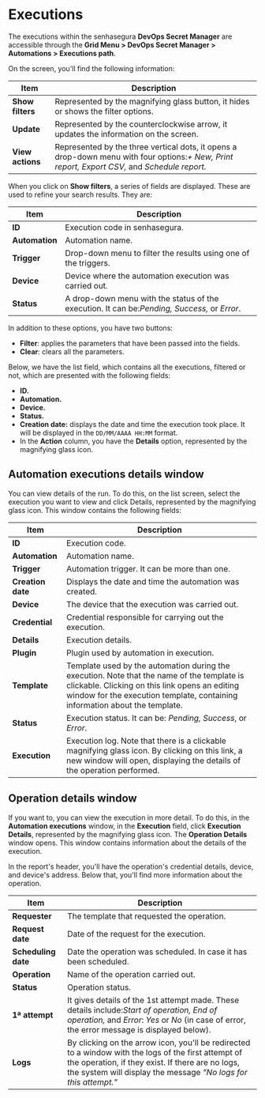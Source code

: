 # Executions

The executions within the senhasegura **DevOps Secret Manager** are accessible through the **Grid Menu > DevOps Secret Manager > Automations > Executions path**.

On the screen, you'll find the following information:

| Item                   | Description                                                                                                                                       |
| ---------------------- | ------------------------------------------------------------------------------------------------------------------------------------------------- |
| **Show filters** | Represented by the magnifying glass button, it hides or shows the filter options.                                                                 |
| **Update**       | Represented by the counterclockwise arrow, it updates the information on the screen.                                                              |
| **View actions** | Represented by the three vertical dots, it opens a drop-down menu with four options:*+ New, Print report, Export CSV,* and *Schedule report.* |

When you click on **Show filters**, a series of fields are displayed. These are used to refine your search results. They are:

| Item                 | Description                                                                                    |
| -------------------- | ---------------------------------------------------------------------------------------------- |
| **ID**         | Execution code in senhasegura.                                                                 |
| **Automation** | Automation name.                                                                               |
| **Trigger**    | Drop-down menu to filter the results using one of the triggers.                                |
| **Device**     | Device where the automation execution was carried out.                                         |
| **Status**     | A drop-down menu with the status of the execution. It can be:*Pending, Success,* or *Error*. |

In addition to these options, you have two buttons:

* **Filter**: applies the parameters that have been passed into the fields.
* **Clear**: clears all the parameters.

Below, we have the list field, which contains all the executions, filtered or not, which are presented with the following fields:

* **ID.**
* **Automation.**
* **Device.**
* **Status.**
* **Creation date:** displays the date and time the execution took place. It will be displayed in the `DD/MM/AAAA HH:MM` format.
* In the **Action** column, you have the **Details** option, represented by the magnifying glass icon.

## Automation executions details window

You can view details of the run. To do this, on the list screen, select the execution you want to view and click Details, represented by the magnifying glass icon. This window contains the following fields:

| Item                    | Description                                                                                                                                                                                                                 |
| ----------------------- | --------------------------------------------------------------------------------------------------------------------------------------------------------------------------------------------------------------------------- |
| **ID**            | Execution code.                                                                                                                                                                                                             |
| **Automation**    | Automation name.                                                                                                                                                                                                            |
| **Trigger**       | Automation trigger. It can be more than one.                                                                                                                                                                                |
| **Creation date** | Displays the date and time the automation was created.                                                                                                                                                                      |
| **Device**        | The device that the execution was carried out.                                                                                                                                                                              |
| **Credential**    | Credential responsible for carrying out the execution.                                                                                                                                                                      |
| **Details**       | Execution details.                                                                                                                                                                                                          |
| **Plugin**        | Plugin used by automation in execution.                                                                                                                                                                                     |
| **Template**      | Template used by the automation during the execution. Note that the name of the template is clickable. Clicking on this link opens an editing window for the execution template, containing information about the template. |
| **Status**        | Execution status. It can be: *Pending, Success*, or *Error*.                                                                                                                                                              |
| **Execution**     | Execution log. Note that there is a clickable magnifying glass icon. By clicking on this link, a new window will open, displaying the details of the operation performed.                                                   |

## Operation details window

If you want to, you can view the execution in more detail. To do this, in the **Automation executions** window, in the **Execution** field, click **Execution Details**, represented by the magnifying glass icon. The **Operation Details** window opens. This window contains information about the details of the execution.

In the report's header, you'll have the operation's credential details, device, and device's address. Below that, you'll find more information about the operation.

| Item                      | Description                                                                                                                                                                                                                  |
| ------------------------- | ---------------------------------------------------------------------------------------------------------------------------------------------------------------------------------------------------------------------------- |
| **Requester**       | The template that requested the operation.                                                                                                                                                                                   |
| **Request date**    | Date of the request for the execution.                                                                                                                                                                                       |
| **Scheduling date** | Date the operation was scheduled. In case it has been scheduled.                                                                                                                                                             |
| **Operation**       | Name of the operation carried out.                                                                                                                                                                                           |
| **Status**          | Operation status.                                                                                                                                                                                                            |
| **1ª attempt**     | It gives details of the 1st attempt made. These details include:*Start of operation, End of operation,* and *Error*: *Yes* or *No* (in case of error, the error message is displayed below).                         |
| **Logs**            | By clicking on the arrow icon, you'll be redirected to a window with the logs of the first attempt of the operation, if they exist. If there are no logs, the system will display the message *"No logs for this attempt."* |
